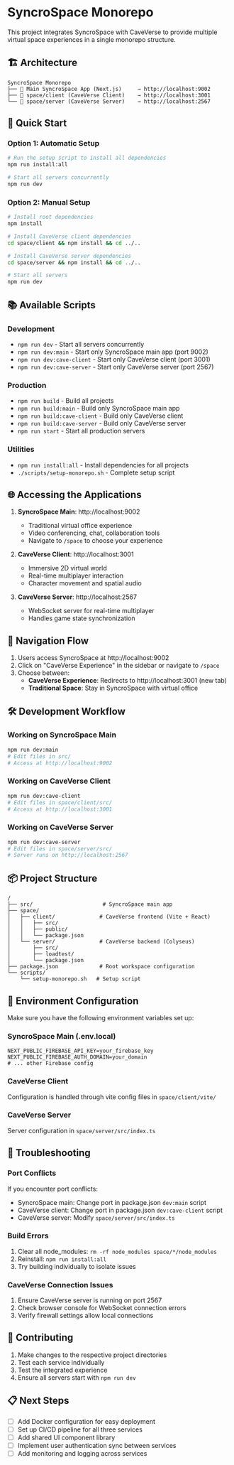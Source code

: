 # SyncroSpace Monorepo

This project integrates SyncroSpace with CaveVerse to provide multiple virtual space experiences in a single monorepo structure.

## 🏗️ Architecture

```
SyncroSpace Monorepo
├── 📁 Main SyncroSpace App (Next.js)     → http://localhost:9002
├── 📁 space/client (CaveVerse Client)    → http://localhost:3001
└── 📁 space/server (CaveVerse Server)    → http://localhost:2567
```

## 🚀 Quick Start

### Option 1: Automatic Setup
```bash
# Run the setup script to install all dependencies
npm run install:all

# Start all servers concurrently
npm run dev
```

### Option 2: Manual Setup
```bash
# Install root dependencies
npm install

# Install CaveVerse client dependencies
cd space/client && npm install && cd ../..

# Install CaveVerse server dependencies  
cd space/server && npm install && cd ../..

# Start all servers
npm run dev
```

## 📚 Available Scripts

### Development
- `npm run dev` - Start all servers concurrently
- `npm run dev:main` - Start only SyncroSpace main app (port 9002)
- `npm run dev:cave-client` - Start only CaveVerse client (port 3001)
- `npm run dev:cave-server` - Start only CaveVerse server (port 2567)

### Production
- `npm run build` - Build all projects
- `npm run build:main` - Build only SyncroSpace main app
- `npm run build:cave-client` - Build only CaveVerse client
- `npm run build:cave-server` - Build only CaveVerse server
- `npm run start` - Start all production servers

### Utilities
- `npm run install:all` - Install dependencies for all projects
- `./scripts/setup-monorepo.sh` - Complete setup script

## 🌐 Accessing the Applications

1. **SyncroSpace Main**: http://localhost:9002
   - Traditional virtual office experience
   - Video conferencing, chat, collaboration tools
   - Navigate to `/space` to choose your experience

2. **CaveVerse Client**: http://localhost:3001
   - Immersive 2D virtual world
   - Real-time multiplayer interaction
   - Character movement and spatial audio

3. **CaveVerse Server**: http://localhost:2567
   - WebSocket server for real-time multiplayer
   - Handles game state synchronization

## 🔗 Navigation Flow

1. Users access SyncroSpace at http://localhost:9002
2. Click on "CaveVerse Experience" in the sidebar or navigate to `/space`
3. Choose between:
   - **CaveVerse Experience**: Redirects to http://localhost:3001 (new tab)
   - **Traditional Space**: Stay in SyncroSpace with virtual office

## 🛠️ Development Workflow

### Working on SyncroSpace Main
```bash
npm run dev:main
# Edit files in src/
# Access at http://localhost:9002
```

### Working on CaveVerse Client
```bash
npm run dev:cave-client
# Edit files in space/client/src/
# Access at http://localhost:3001
```

### Working on CaveVerse Server
```bash
npm run dev:cave-server
# Edit files in space/server/src/
# Server runs on http://localhost:2567
```

## 📦 Project Structure

```
/
├── src/                      # SyncroSpace main app
├── space/
│   ├── client/              # CaveVerse frontend (Vite + React)
│   │   ├── src/
│   │   ├── public/
│   │   └── package.json
│   └── server/              # CaveVerse backend (Colyseus)
│       ├── src/
│       ├── loadtest/
│       └── package.json
├── package.json             # Root workspace configuration
└── scripts/
    └── setup-monorepo.sh   # Setup script
```

## 🔧 Environment Configuration

Make sure you have the following environment variables set up:

### SyncroSpace Main (.env.local)
```env
NEXT_PUBLIC_FIREBASE_API_KEY=your_firebase_key
NEXT_PUBLIC_FIREBASE_AUTH_DOMAIN=your_domain
# ... other Firebase config
```

### CaveVerse Client
Configuration is handled through vite config files in `space/client/vite/`

### CaveVerse Server
Server configuration in `space/server/src/index.ts`

## 🐛 Troubleshooting

### Port Conflicts
If you encounter port conflicts:
- SyncroSpace main: Change port in package.json `dev:main` script
- CaveVerse client: Change port in package.json `dev:cave-client` script  
- CaveVerse server: Modify `space/server/src/index.ts`

### Build Errors
1. Clear all node_modules: `rm -rf node_modules space/*/node_modules`
2. Reinstall: `npm run install:all`
3. Try building individually to isolate issues

### CaveVerse Connection Issues
1. Ensure CaveVerse server is running on port 2567
2. Check browser console for WebSocket connection errors
3. Verify firewall settings allow local connections

## 🤝 Contributing

1. Make changes to the respective project directories
2. Test each service individually
3. Test the integrated experience
4. Ensure all servers start with `npm run dev`

## 📋 Next Steps

- [ ] Add Docker configuration for easy deployment
- [ ] Set up CI/CD pipeline for all three services
- [ ] Add shared UI component library
- [ ] Implement user authentication sync between services
- [ ] Add monitoring and logging across services